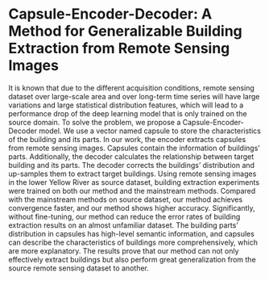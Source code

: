 # Capsule-Encoder-Decoder: A Method for Generalizable Building Extraction from Remote Sensing Images

It is known that due to the different acquisition conditions, remote sensing dataset over large-scale area and over long-term time series will have large variations and large statistical distribution features, which will lead to a performance drop of the deep learning model that is only trained on the source domain. To solve the problem, we propose a Capsule-Encoder-Decoder model. We use a vector named capsule to store the characteristics of the building and its parts. In our work, the encoder extracts capsules from remote sensing images. Capsules contain the information of buildings’ parts. Additionally, the decoder calculates the relationship between target building and its parts. The decoder corrects the buildings’ distribution and up-samples them to extract target buildings. Using remote sensing images in the lower Yellow River as source dataset, building extraction experiments were trained on both our method and the mainstream methods. Compared with the mainstream methods on source dataset, our method achieves convergence faster, and our method shows higher accuracy. Significantly, without fine-tuning, our method can reduce the error rates of building extraction results on an almost unfamiliar dataset. The building parts’ distribution in capsules has high-level semantic information, and capsules can describe the characteristics of buildings more comprehensively, which are more explanatory. The results prove that our method can not only effectively extract buildings but also perform great generalization from the source remote sensing dataset to another.
